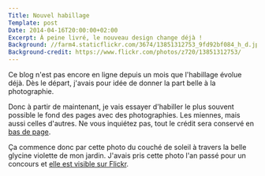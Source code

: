 ```yaml
--- 
Title: Nouvel habillage
Template: post
Date: 2014-04-16T20:00:00+02:00
Excerpt: À peine livré, le nouveau design change déjà !
Background: //farm4.staticflickr.com/3674/13851312753_9fd92bf084_h_d.jpg
Background-credit: https://www.flickr.com/photos/z720/13851312753/
--- 
```



Ce blog n'est pas encore en ligne depuis un mois que l'habillage évolue déjà.
Dès le départ, j'avais pour idée de donner la part belle à la photographie.

Donc à partir de maintenant, je vais essayer d'habiller le plus souvent possible
le fond des pages avec des photographies. Les miennes, mais aussi celles d'autres.
Ne vous inquiétez pas, tout le crédit sera conservé en [bas de page](#footer).

Ça commence donc par cette photo du couché de soleil à travers la belle glycine
violette de mon jardin. J'avais pris cette photo l'an passé pour un concours et [elle est visible sur Flickr](https://www.flickr.com/photos/z720/13851312753/).
